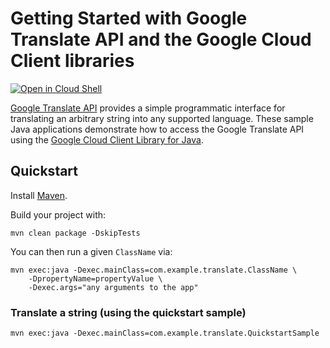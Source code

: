 # Getting Started with Google Translate API and the Google Cloud Client libraries

<a href="https://console.cloud.google.com/cloudshell/open?git_repo=https://github.com/GoogleCloudPlatform/java-docs-samples&page=editor&open_in_editor=translate/cloud-client/README.md">
<img alt="Open in Cloud Shell" src ="http://gstatic.com/cloudssh/images/open-btn.png"></a>

[Google Translate API][translate] provides a simple programmatic interface for translating an
arbitrary string into any supported language.
These sample Java applications demonstrate how to access the Google Translate API using
the [Google Cloud Client Library for Java][google-cloud-java].

[translate]: https://cloud.google.com/translate/
[google-cloud-java]: https://github.com/GoogleCloudPlatform/google-cloud-java

## Quickstart

Install [Maven](http://maven.apache.org/).

Build your project with:

	mvn clean package -DskipTests

You can then run a given `ClassName` via:

	mvn exec:java -Dexec.mainClass=com.example.translate.ClassName \
	    -DpropertyName=propertyValue \
		-Dexec.args="any arguments to the app"

### Translate a string (using the quickstart sample)

    mvn exec:java -Dexec.mainClass=com.example.translate.QuickstartSample
